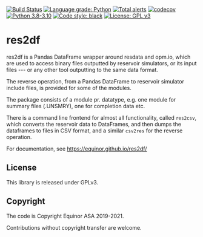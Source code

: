[![Build Status](https://img.shields.io/github/workflow/status/equinor/res2df/res2df)](https://github.com/equinor/res2df/actions?query=workflow%3Ares2df)
[![Language grade: Python](https://img.shields.io/lgtm/grade/python/g/equinor/res2df.svg?logo=lgtm&logoWidth=18)](https://lgtm.com/projects/g/equinor/res2df/context:python)
[![Total alerts](https://img.shields.io/lgtm/alerts/g/equinor/res2df.svg?logo=lgtm&logoWidth=18)](https://lgtm.com/projects/g/equinor/res2df/alerts/)
[![codecov](https://codecov.io/gh/equinor/res2df/branch/master/graph/badge.svg)](https://codecov.io/gh/equinor/res2df)
[![Python 3.8-3.10](https://img.shields.io/badge/python-3.8%20|%203.9%20|%203.10-blue.svg)](https://www.python.org)
[![Code style: black](https://img.shields.io/badge/code%20style-black-000000.svg)](https://black.readthedocs.io/)
[![License: GPL v3](https://img.shields.io/badge/License-GPLv3-blue.svg)](https://www.gnu.org/licenses/gpl-3.0)

# res2df

res2df is a Pandas DataFrame wrapper around resdata and opm.io, which
are used to access binary files outputted by reservoir simulators, 
or its input files --- or any other tool outputting to the same data format.

The reverse operation, from a Pandas DataFrame to reservoir simulator include files,
is provided for some of the modules.

The package consists of a module pr. datatype, e.g. one module for summary
files (.UNSMRY), one for completion data etc.

There is a command line frontend for almost all functionality, called
`res2csv`, which converts the reservoir data to DataFrames, and then dumps
the dataframes to files in CSV format, and a similar `csv2res` for the
reverse operation.

For documentation, see <https://equinor.github.io/res2df/>

## License

This library is released under GPLv3.

## Copyright

The code is Copyright Equinor ASA 2019-2021.

Contributions without copyright transfer are welcome.
